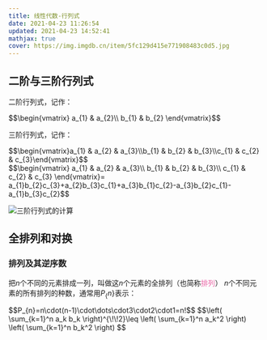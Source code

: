 ```yaml
---
title: 线性代数-行列式
date: 2021-04-23 11:26:54
updated: 2021-04-23 14:52:41
mathjax: true
cover: https://img.imgdb.cn/item/5fc129d415e771908483c0d5.jpg
---
```


## 二阶与三阶行列式

二阶行列式，记作：

<div>
$$\begin{vmatrix}
  a_{1} & a_{2}\\
  b_{1} & b_{2}
\end{vmatrix}$$
</div>


三阶行列式，记作：

<div>
$$\begin{vmatrix}a_{1} & a_{2} & a_{3}\\b_{1} & b_{2} & b_{3}\\c_{1} & c_{2} & c_{3}\end{vmatrix}$$
</div>

<div>
$$\begin{vmatrix}
 a_{1} & a_{2} & a_{3}\\
 b_{1} & b_{2} & b_{3}\\
 c_{1} & c_{2} & c_{3}
\end{vmatrix}= a_{1}b_{2}c_{3}+a_{2}b_{3}c_{1}+a_{3}b_{1}c_{2}-a_{3}b_{2}c_{1}-a_{1}b_{3}c_{2}$$
</div>

![三阶行列式的计算](https://halo-blog-img.oss-cn-hangzhou.aliyuncs.com/%E7%BA%BF%E6%80%A7%E4%BB%A3%E6%95%B0/%E4%B8%89%E9%98%B6%E8%A1%8C%E5%88%97%E5%BC%8F%E7%9A%84%E8%AE%A1%E7%AE%97.png)

## 全排列和对换

### 排列及其逆序数

把$n$个不同的元素排成一列，叫做这$n$个元素的全排列（也简称<font color="#ea66a6">排列</font>）
$n$个不同元素的所有排列的种数，通常用$P_\{n\}$表示：

<span>
$$P_{n}=n\cdot(n-1)\cdot\dots\cdot3\cdot2\cdot1=n!$$
</span>

<span>
$$\left( \sum_{k=1}^n a_k b_k \right)^{\!\!2}\leq   
\left( \sum_{k=1}^n a_k^2 \right) \left( \sum_{k=1}^n b_k^2 \right)  $$
</span>
